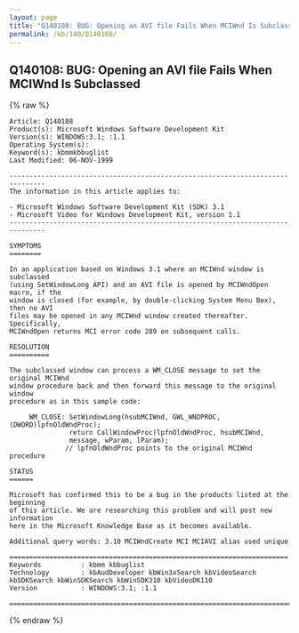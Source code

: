 ```yaml
---
layout: page
title: "Q140108: BUG: Opening an AVI file Fails When MCIWnd Is Subclassed"
permalink: /kb/140/Q140108/
---
```


## Q140108: BUG: Opening an AVI file Fails When MCIWnd Is Subclassed

{% raw %}

	Article: Q140108
	Product(s): Microsoft Windows Software Development Kit
	Version(s): WINDOWS:3.1; :1.1
	Operating System(s): 
	Keyword(s): kbmmkbbuglist
	Last Modified: 06-NOV-1999
	
	-------------------------------------------------------------------------------
	The information in this article applies to:
	
	- Microsoft Windows Software Development Kit (SDK) 3.1 
	- Microsoft Video for Windows Development Kit, version 1.1 
	-------------------------------------------------------------------------------
	
	SYMPTOMS
	========
	
	In an application based on Windows 3.1 where an MCIWnd window is subclassed
	(using SetWindowLong API) and an AVI file is opened by MCIWndOpen macro, if the
	window is closed (for example, by double-clicking System Menu Box), then no AVI
	files may be opened in any MCIWnd window created thereafter. Specifically,
	MCIWndOpen returns MCI error code 289 on subsequent calls.
	
	RESOLUTION
	==========
	
	The subclassed window can process a WM_CLOSE message to set the original MCIWnd
	window procedure back and then forward this message to the original window
	procedure as in this sample code:
	
	     WM_CLOSE: SetWindowLong(hsubMCIWnd, GWL_WNDPROC, (DWORD)lpfnOldWndProc);
	               return CallWindowProc(lpfnOldWndProc, hsubMCIWnd,
	               message, wParam, lParam);
	              // lpfnOldWndProc points to the original MCIWnd procedure
	
	STATUS
	======
	
	Microsoft has confirmed this to be a bug in the products listed at the beginning
	of this article. We are researching this problem and will post new information
	here in the Microsoft Knowledge Base as it becomes available.
	
	Additional query words: 3.10 MCIWndCreate MCI MCIAVI alias used unique
	
	======================================================================
	Keywords          : kbmm kbbuglist
	Technology        : kbAudDeveloper kbWin3xSearch kbVideoSearch kbSDKSearch kbWinSDKSearch kbWinSDK310 kbVideoDK110
	Version           : WINDOWS:3.1; :1.1
	
	=============================================================================
	

{% endraw %}
